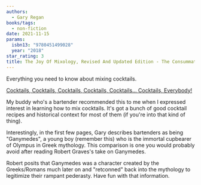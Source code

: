 ```yaml
---
authors:
  - Gary Regan
books/tags:
  - non-fiction
date: 2021-11-15
params:
  isbn13: "9780451499028"
  year: "2018"
star_rating: 3
title: The Joy Of Mixology, Revised And Updated Edition - The Consummate Guide To The Bartender's Craft
---
```


Everything you need to know about mixing cocktails.

<!--more-->

[Cocktails, Cocktails, Cocktails, Cocktails, Cocktails... Cocktails, Everybody!](/cocktails/)

My buddy who's a bartender recommended this to me when I expressed interest in learning how to mix cocktails. It's got a bunch of good cocktail recipes and historical context for most of them (if you're into that kind of thing).

Interestingly, in the first few pages, Gary describes bartenders as being "Ganymedes", a young boy (remember this) who is the immortal cupbearer of Olympus in Greek mythology. This comparison is one you would probably avoid after reading Robert Graves's take on Ganymedes.

Robert posits that Ganymedes was a character created by the Greeks/Romans much later on and "retconned" back into the mythology to legitimize their rampant pederasty. Have fun with that information.
